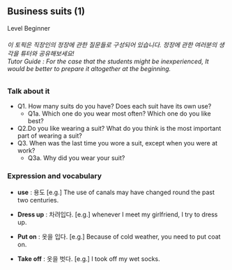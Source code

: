 ## Business suits (1)
Level Beginner
###### 이 토픽은 직장인의 정장에 관한 질문들로 구성되어 있습니다. 정장에 관한 여러분의 생각을 튜터와 공유해보세요!<br/>Tutor Guide : For the case that the students might be inexperienced, It would be better to prepare it altogether at the beginning.

### Talk about it
- Q1. How many suits do you have? Does each suit have its own use?  - Q1a. Which one do you wear most often? Which one do you like best?- Q2.Do you like wearing a suit? What do you think is the most important part of wearing a suit?- Q3. When was the last time you wore a suit, except when you were at work?  - Q3a. Why did you wear your suit? 
### Expression and vocabulary
- **use** :  용도
[e.g.] The use of canals may have changed round the past two centuries.

- **Dress up** : 차려입다.
[e.g.] whenever I meet my girlfriend, I try to dress up.

- **Put on** : 옷을 입다.
[e.g.] Because of cold weather, you need to put coat on.

- **Take off** : 옷을 벗다.
[e.g.] I took off my wet socks.


